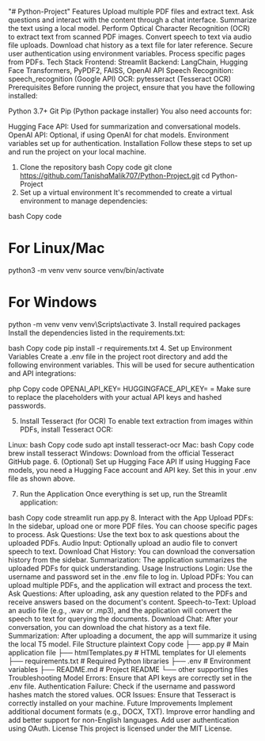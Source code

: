 "# Python-Project" 
Features
Upload multiple PDF files and extract text.
Ask questions and interact with the content through a chat interface.
Summarize the text using a local model.
Perform Optical Character Recognition (OCR) to extract text from scanned PDF images.
Convert speech to text via audio file uploads.
Download chat history as a text file for later reference.
Secure user authentication using environment variables.
Process specific pages from PDFs.
Tech Stack
Frontend: Streamlit
Backend: LangChain, Hugging Face Transformers, PyPDF2, FAISS, OpenAI API
Speech Recognition: speech_recognition (Google API)
OCR: pytesseract (Tesseract OCR)
Prerequisites
Before running the project, ensure that you have the following installed:

Python 3.7+
Git
Pip (Python package installer)
You also need accounts for:

Hugging Face API: Used for summarization and conversational models.
OpenAI API: Optional, if using OpenAI for chat models.
Environment variables set up for authentication.
Installation
Follow these steps to set up and run the project on your local machine.

1. Clone the repository
bash
Copy code
git clone https://github.com/TanishqMalik707/Python-Project.git
cd Python-Project
2. Set up a virtual environment
It's recommended to create a virtual environment to manage dependencies:

bash
Copy code
# For Linux/Mac
python3 -m venv venv
source venv/bin/activate

# For Windows
python -m venv venv
venv\Scripts\activate
3. Install required packages
Install the dependencies listed in the requirements.txt:

bash
Copy code
pip install -r requirements.txt
4. Set up Environment Variables
Create a .env file in the project root directory and add the following environment variables. This will be used for secure authentication and API integrations:

php
Copy code
OPENAI_API_KEY=<Your-OpenAI-API-Key>
HUGGINGFACE_API_KEY=<Your-Huggingface-API-Key>
<Your-username>=<Your-password-hash>
Make sure to replace the placeholders with your actual API keys and hashed passwords.

5. Install Tesseract (for OCR)
To enable text extraction from images within PDFs, install Tesseract OCR:

Linux:
bash
Copy code
sudo apt install tesseract-ocr
Mac:
bash
Copy code
brew install tesseract
Windows: Download from the official Tesseract GitHub page.
6. (Optional) Set up Hugging Face API
If using Hugging Face models, you need a Hugging Face account and API key. Set this in your .env file as shown above.

7. Run the Application
Once everything is set up, run the Streamlit application:

bash
Copy code
streamlit run app.py
8. Interact with the App
Upload PDFs: In the sidebar, upload one or more PDF files. You can choose specific pages to process.
Ask Questions: Use the text box to ask questions about the uploaded PDFs.
Audio Input: Optionally upload an audio file to convert speech to text.
Download Chat History: You can download the conversation history from the sidebar.
Summarization: The application summarizes the uploaded PDFs for quick understanding.
Usage Instructions
Login: Use the username and password set in the .env file to log in.
Upload PDFs: You can upload multiple PDFs, and the application will extract and process the text.
Ask Questions: After uploading, ask any question related to the PDFs and receive answers based on the document's content.
Speech-to-Text: Upload an audio file (e.g., .wav or .mp3), and the application will convert the speech to text for querying the documents.
Download Chat: After your conversation, you can download the chat history as a text file.
Summarization: After uploading a document, the app will summarize it using the local T5 model.
File Structure
plaintext
Copy code
├── app.py                        # Main application file
├── htmlTemplates.py               # HTML templates for UI elements
├── requirements.txt               # Required Python libraries
├── .env                           # Environment variables
├── README.md                      # Project README
└── other supporting files
Troubleshooting
Model Errors: Ensure that API keys are correctly set in the .env file.
Authentication Failure: Check if the username and password hashes match the stored values.
OCR Issues: Ensure that Tesseract is correctly installed on your machine.
Future Improvements
Implement additional document formats (e.g., DOCX, TXT).
Improve error handling and add better support for non-English languages.
Add user authentication using OAuth.
License
This project is licensed under the MIT License.

